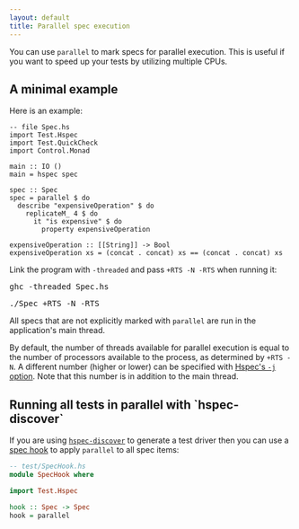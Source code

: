 ```yaml
---
layout: default
title: Parallel spec execution
---
```


You can use `parallel` to mark specs for parallel execution.  This is useful if
you want to speed up your tests by utilizing multiple CPUs.

## A minimal example

Here is an example:

```hspec
-- file Spec.hs
import Test.Hspec
import Test.QuickCheck
import Control.Monad

main :: IO ()
main = hspec spec

spec :: Spec
spec = parallel $ do
  describe "expensiveOperation" $ do
    replicateM_ 4 $ do
      it "is expensive" $ do
        property expensiveOperation

expensiveOperation :: [[String]] -> Bool
expensiveOperation xs = (concat . concat) xs == (concat . concat) xs
```

Link the program with `-threaded` and pass `+RTS -N -RTS` when running it:

<pre>
<kbd class="shell-input">ghc -threaded Spec.hs</kbd>
</pre>


<pre>
<kbd class="shell-input">./Spec +RTS -N -RTS</kbd>
</pre>


All specs that are not explicitly marked with `parallel` are run in the
application's main thread.


By default, the number of threads available for parallel execution is equal to
the number of processors available to the process, as determined by
`+RTS -N`.  A different number (higher or lower) can be specified with
[Hspec's `-j` option](options.html).  Note that this number is in
addition to the main thread.

## Running all tests in parallel with \`hspec-discover\`

If you are using [`hspec-discover`](hspec-discover.html) to generate a test driver then you can use a [spec hook](hspec-discover.html#spec-hooks) to apply `parallel` to all spec items:

```haskell
-- test/SpecHook.hs
module SpecHook where

import Test.Hspec

hook :: Spec -> Spec
hook = parallel
```
